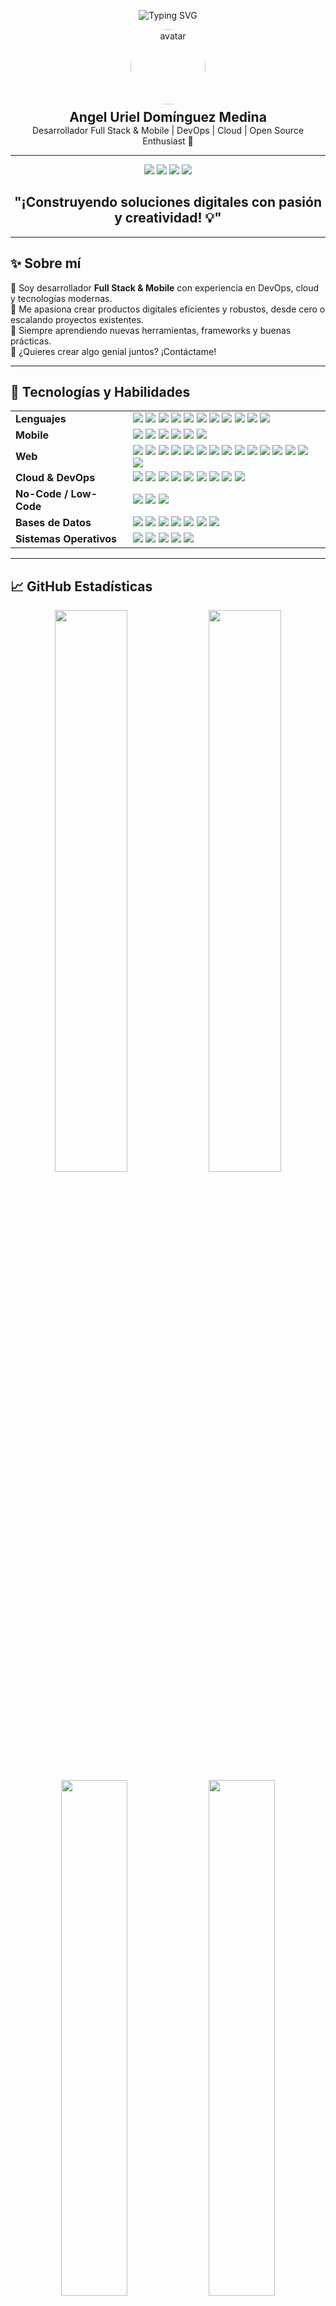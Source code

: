 <!-- HEADER ANIMADO -->
<p align="center">
  <img src="https://readme-typing-svg.demolab.com?font=Fira+Code&weight=600&size=28&duration=4000&pause=1000&color=00C4FF&center=true&vCenter=true&width=600&lines=Hola%2C+soy+Uriel+Domínguez;Full+Stack+%7C+Mobile+%7C+DevOps+Engineer;Bienvenido+a+mi+GitHub%21+%F0%9F%91%8B" alt="Typing SVG" />
</p>

<!-- FOTO DE PERFIL Y DATOS PRINCIPALES -->
<p align="center">
  <img src="https://avatars.githubusercontent.com/u/urieldomingezm?v=4" alt="avatar" width="120" style="border-radius:50%; margin-bottom:8px;" />
  <br>
  <strong><span style="font-size:1.5em;">Angel Uriel Domínguez Medina</span></strong>
  <br>
  <span>Desarrollador Full Stack & Mobile | DevOps | Cloud | Open Source Enthusiast 🚀</span>
</p>

<!-- SEPARADOR -->
<hr>

<!-- BADGES PRINCIPALES -->
<p align="center">
  <img src="https://komarev.com/ghpvc/?username=urieldomingezm&label=Profile+Views&color=00C4FF&style=flat" />
  <a href="https://github.com/urieldomingezm?tab=followers"><img src="https://img.shields.io/github/followers/urieldomingezm?label=Followers&style=social"></a>
  <a href="mailto:urielmedina7u7@outlook.com"><img src="https://img.shields.io/badge/Email-D44638?style=flat-square&logo=gmail"></a>
  <a href="https://cv-uriel-nine.vercel.app/" target="_blank"><img src="https://img.shields.io/badge/Portfolio-FF5722?style=flat-square&logo=about.me"></a>
</p>

<!-- PRESENTACIÓN -->
<h2 align="center">"¡Construyendo soluciones digitales con pasión y creatividad! 💡"</h2>

---

## ✨ Sobre mí

🔭 Soy desarrollador **Full Stack & Mobile** con experiencia en DevOps, cloud y tecnologías modernas.<br>
🎯 Me apasiona crear productos digitales eficientes y robustos, desde cero o escalando proyectos existentes.<br>
🌱 Siempre aprendiendo nuevas herramientas, frameworks y buenas prácticas.<br>
💬 ¿Quieres crear algo genial juntos? ¡Contáctame!

---

## 🚀 Tecnologías y Habilidades

<div align="center">

<!-- LENGUAJES -->
<table>
  <tr>
    <td><strong>Lenguajes</strong></td>
    <td>
      <img src="https://img.shields.io/badge/PHP-777BB3?style=for-the-badge&logo=php&logoColor=white"/>
      <img src="https://img.shields.io/badge/React-61DAFB?style=for-the-badge&logo=react&logoColor=black"/>
      <img src="https://img.shields.io/badge/Node.js-339933?style=for-the-badge&logo=node.js&logoColor=white"/>
      <img src="https://img.shields.io/badge/Python-3776AB?style=for-the-badge&logo=python&logoColor=white"/>
      <img src="https://img.shields.io/badge/Ruby-CC342D?style=for-the-badge&logo=ruby&logoColor=white"/>
      <img src="https://img.shields.io/badge/C%23-512BD4?style=for-the-badge&logo=c-sharp&logoColor=white"/>
      <img src="https://img.shields.io/badge/C++-00599C?style=for-the-badge&logo=c%2B%2B&logoColor=white"/>
      <img src="https://img.shields.io/badge/TypeScript-3178C6?style=for-the-badge&logo=typescript&logoColor=white"/>
      <img src="https://img.shields.io/badge/JavaScript-F7DF1E?style=for-the-badge&logo=javascript&logoColor=black"/>
      <img src="https://img.shields.io/badge/HTML5-E34F26?style=for-the-badge&logo=html5&logoColor=white"/>
      <img src="https://img.shields.io/badge/CSS3-1572B6?style=for-the-badge&logo=css3&logoColor=white"/>
    </td>
  </tr>
  <tr>
    <td><strong>Mobile</strong></td>
    <td>
      <img src="https://img.shields.io/badge/React_Native-61DAFB?style=for-the-badge&logo=react&logoColor=black"/>
      <img src="https://img.shields.io/badge/Flutter-02569B?style=for-the-badge&logo=flutter&logoColor=white"/>
      <img src="https://img.shields.io/badge/FlutterFlow-02569B?style=for-the-badge&logo=flutter&logoColor=white"/>
      <img src="https://img.shields.io/badge/Xamarin-3498DB?style=for-the-badge&logo=xamarin&logoColor=white"/>
      <img src="https://img.shields.io/badge/Ionic-3880FF?style=for-the-badge&logo=ionic&logoColor=white"/>
      <img src="https://img.shields.io/badge/Expo-000020?style=for-the-badge&logo=expo&logoColor=white"/>
    </td>
  </tr>
  <tr>
    <td><strong>Web</strong></td>
    <td>
      <img src="https://img.shields.io/badge/Next.js-000000?style=for-the-badge&logo=nextdotjs&logoColor=white"/>
      <img src="https://img.shields.io/badge/Nuxt.js-00DC82?style=for-the-badge&logo=nuxtdotjs&logoColor=white"/>
      <img src="https://img.shields.io/badge/Astro-FF5D01?style=for-the-badge&logo=astro&logoColor=white"/>
      <img src="https://img.shields.io/badge/Remix-000000?style=for-the-badge&logo=remix&logoColor=white"/>
      <img src="https://img.shields.io/badge/Ruby_on_Rails-CC0000?style=for-the-badge&logo=rubyonrails&logoColor=white"/>
      <img src="https://img.shields.io/badge/Flask-000000?style=for-the-badge&logo=flask&logoColor=white"/>
      <img src="https://img.shields.io/badge/Django-092E20?style=for-the-badge&logo=django&logoColor=white"/>
      <img src="https://img.shields.io/badge/Laravel-FF2D20?style=for-the-badge&logo=laravel&logoColor=white"/>
      <img src="https://img.shields.io/badge/Yii2-F68A1F?style=for-the-badge&logo=yii&logoColor=white"/>
      <img src="https://img.shields.io/badge/Angular-DD0031?style=for-the-badge&logo=angular&logoColor=white"/>
      <img src="https://img.shields.io/badge/Vue.js-4FC08D?style=for-the-badge&logo=vue.js&logoColor=white"/>
      <img src="https://img.shields.io/badge/ASP.NET_Core-512BD4?style=for-the-badge&logo=dotnet&logoColor=white"/>
      <img src="https://img.shields.io/badge/Tailwind_CSS-007ACC?style=for-the-badge&logo=tailwindcss&logoColor=white"/>
      <img src="https://img.shields.io/badge/Bootstrap-7952B3?style=for-the-badge&logo=bootstrap&logoColor=white"/>
      <img src="https://img.shields.io/badge/Material_Angular-757DE8?style=for-the-badge&logo=angular&logoColor=white"/>
    </td>
  </tr>
  <tr>
    <td><strong>Cloud & DevOps</strong></td>
    <td>
      <img src="https://img.shields.io/badge/Docker-2496ED?style=for-the-badge&logo=docker&logoColor=white"/>
      <img src="https://img.shields.io/badge/Kubernetes-326CE5?style=for-the-badge&logo=kubernetes&logoColor=white"/>
      <img src="https://img.shields.io/badge/AWS-FF9900?style=for-the-badge&logo=amazonaws&logoColor=black"/>
      <img src="https://img.shields.io/badge/Azure-0083FF?style=for-the-badge&logo=microsoftazure&logoColor=white"/>
      <img src="https://img.shields.io/badge/Google_Cloud-4285F4?style=for-the-badge&logo=google-cloud&logoColor=white"/>
      <img src="https://img.shields.io/badge/Vercel-000000?style=for-the-badge&logo=vercel&logoColor=white"/>
      <img src="https://img.shields.io/badge/Netlify-00C7B7?style=for-the-badge&logo=netlify&logoColor=white"/>
      <img src="https://img.shields.io/badge/GitHub_Actions-FF6C37?style=for-the-badge&logo=githubactions&logoColor=white"/>
      <img src="https://img.shields.io/badge/Azure_DevOps-0078D7?style=for-the-badge&logo=azure-devops&logoColor=white"/>
    </td>
  </tr>
  <tr>
    <td><strong>No-Code / Low-Code</strong></td>
    <td>
      <img src="https://img.shields.io/badge/Microsoft_Power_Apps-742774?style=for-the-badge&logo=microsoft-powerapps&logoColor=white"/>
      <img src="https://img.shields.io/badge/Bubble-000000?style=for-the-badge&logo=bubble&logoColor=white"/>
      <img src="https://img.shields.io/badge/Webflow-4353FF?style=for-the-badge&logo=webflow&logoColor=white"/>
    </td>
  </tr>
  <tr>
    <td><strong>Bases de Datos</strong></td>
    <td>
      <img src="https://img.shields.io/badge/MySQL-4479A1?style=for-the-badge&logo=mysql&logoColor=white"/>
      <img src="https://img.shields.io/badge/Sybase-003B57?style=for-the-badge&logo=sap&logoColor=white"/>
      <img src="https://img.shields.io/badge/MongoDB-47A248?style=for-the-badge&logo=mongodb&logoColor=white"/>
      <img src="https://img.shields.io/badge/Redis-DC382D?style=for-the-badge&logo=redis&logoColor=white"/>
      <img src="https://img.shields.io/badge/PostgreSQL-4169E1?style=for-the-badge&logo=postgresql&logoColor=white"/>
      <img src="https://img.shields.io/badge/SQLite-003B57?style=for-the-badge&logo=sqlite&logoColor=white"/>
      <img src="https://img.shields.io/badge/MariaDB-003545?style=for-the-badge&logo=mariadb&logoColor=white"/>
    </td>
  </tr>
  <tr>
    <td><strong>Sistemas Operativos</strong></td>
    <td>
      <img src="https://img.shields.io/badge/macOS-000000?style=for-the-badge&logo=apple&logoColor=white"/>
      <img src="https://img.shields.io/badge/Windows-0078D6?style=for-the-badge&logo=windows&logoColor=white"/>
      <img src="https://img.shields.io/badge/Ubuntu-E95420?style=for-the-badge&logo=ubuntu&logoColor=white"/>
      <img src="https://img.shields.io/badge/Linux-3A3D42?style=for-the-badge&logo=linux&logoColor=white"/>
      <img src="https://img.shields.io/badge/Solaris-FF6600?style=for-the-badge&logo=oracle&logoColor=white"/>
    </td>
  </tr>
</table>
</div>

---

## 📈 GitHub Estadísticas

<div align="center">
  <img src="https://github-readme-stats.vercel.app/api?username=urieldomingezm&show_icons=true&theme=radical&hide_border=true&bg_color=0D1117&title_color=00C4FF&icon_color=00C4FF&text_color=FFFFFF" width="48%" />
  <img src="https://github-readme-streak-stats.herokuapp.com/?user=urieldomingezm&theme=radical&hide_border=true&background=0D1117&stroke=00C4FF&ring=00C4FF&fire=00C4FF&currStreakNum=FFFFFF&sideNums=FFFFFF" width="48%" />
</div>
<div align="center">
  <img src="https://github-readme-stats.vercel.app/api/top-langs/?username=urieldomingezm&layout=compact&theme=radical&hide_border=true&bg_color=0D1117&title_color=00C4FF&text_color=FFFFFF" width="46%" />
  <img src="https://github-profile-summary-cards.vercel.app/api/cards/productive-time?username=urieldomingezm&theme=radical&utcOffset=-5" width="46%"/>
</div>
<div align="center">
  <img src="https://github-profile-summary-cards.vercel.app/api/cards/repos-per-language?username=urieldomingezm&theme=radical" width="32%"/>
  <img src="https://github-profile-summary-cards.vercel.app/api/cards/most-commit-language?username=urieldomingezm&theme=radical" width="32%"/>
  <img src="https://github-profile-summary-cards.vercel.app/api/cards/stats?username=urieldomingezm&theme=radical" width="32%"/>
</div>
<div align="center">
  <img src="https://raw.githubusercontent.com/urieldomingezm/urieldomingezm/output/github-contribution-grid-snake-dark.svg" width="80%" />
</div>

---
